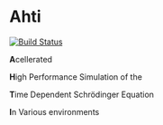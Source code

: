 # Ahti

[![Build Status](https://travis-ci.org/s0vereign/Ahti.svg?branch=serial-debug)](https://travis-ci.org/s0vereign/Ahti)



**A**cellerated

**H**igh Performance Simulation of the 

**T**ime Dependent Schrödinger Equation

**I**n Various environments

 
